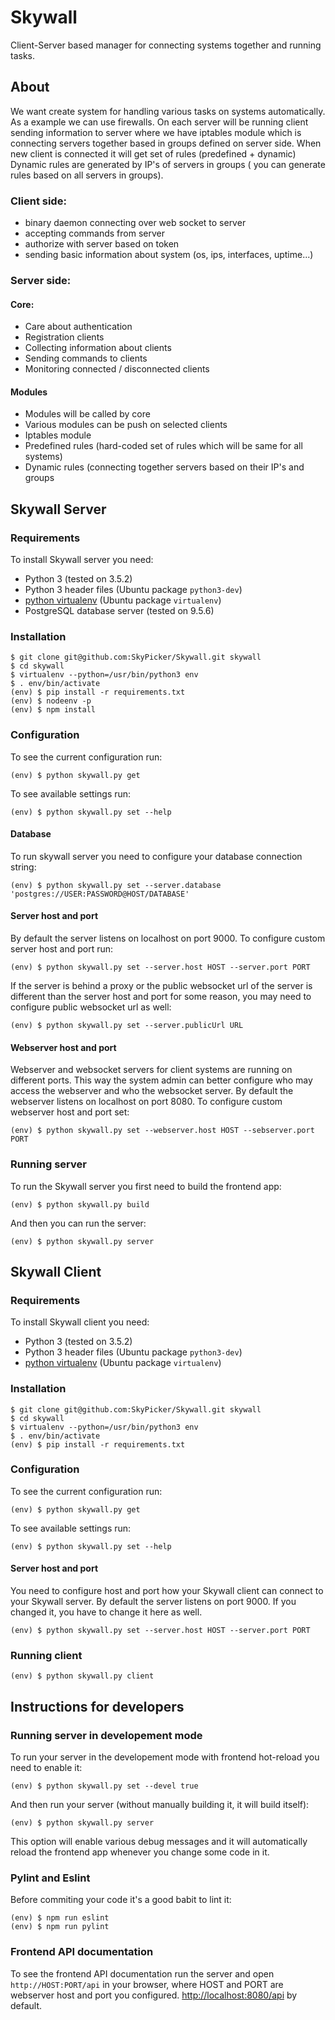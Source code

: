 # Skywall

Client-Server based manager for connecting systems together and running tasks.

## About

We want create system for handling various tasks on systems automatically. As a example we can use firewalls. On each server will be running client sending information to server where we have iptables module which is connecting servers together based in groups defined on server side. When new client is connected it will get set of rules (predefined + dynamic) Dynamic rules are generated by IP's of servers in groups ( you can generate rules based on all servers in groups).

### Client side:
* binary daemon connecting over web socket to server
* accepting commands from server
* authorize with server based on token
* sending basic information about system (os, ips, interfaces, uptime...)

### Server side:

#### Core:
* Care about authentication
* Registration clients
* Collecting information about clients
* Sending commands to clients
* Monitoring connected / disconnected clients

#### Modules
* Modules will be called by core
* Various modules can be push on selected clients
* Iptables module
* Predefined rules (hard-coded set of rules which will be same for all systems)
* Dynamic rules (connecting together servers based on their IP's and groups

## Skywall Server

### Requirements

To install Skywall server you need:
* Python 3 (tested on 3.5.2)
* Python 3 header files (Ubuntu package `python3-dev`)
* [python virtualenv](https://pypi.python.org/pypi/virtualenv) (Ubuntu package `virtualenv`)
* PostgreSQL database server (tested on 9.5.6)

### Installation

```
$ git clone git@github.com:SkyPicker/Skywall.git skywall
$ cd skywall
$ virtualenv --python=/usr/bin/python3 env
$ . env/bin/activate
(env) $ pip install -r requirements.txt
(env) $ nodeenv -p
(env) $ npm install
```

### Configuration

To see the current configuration run:

```
(env) $ python skywall.py get
```

To see available settings run:

```
(env) $ python skywall.py set --help
```

#### Database

To run skywall server you need to configure your database connection string:

```
(env) $ python skywall.py set --server.database 'postgres://USER:PASSWORD@HOST/DATABASE'
```

#### Server host and port

By default the server listens on localhost on port 9000. To configure custom server host and port
run:

```
(env) $ python skywall.py set --server.host HOST --server.port PORT
```

If the server is behind a proxy or the public websocket url of the server is different than the
server host and port for some reason, you may need to configure public websocket url as well:

```
(env) $ python skywall.py set --server.publicUrl URL
```

#### Webserver host and port

Webserver and websocket servers for client systems are running on different ports. This way the
system admin can better configure who may access the webserver and who the websocket server. By
default the webserver listens on localhost on port 8080. To configure custom webserver host and
port set:

```
(env) $ python skywall.py set --webserver.host HOST --sebserver.port PORT
```

### Running server

To run the Skywall server you first need to build the frontend app:

```
(env) $ python skywall.py build
```

And then you can run the server:

```
(env) $ python skywall.py server
```

## Skywall Client

### Requirements

To install Skywall client you need:
* Python 3 (tested on 3.5.2)
* Python 3 header files (Ubuntu package `python3-dev`)
* [python virtualenv](https://pypi.python.org/pypi/virtualenv) (Ubuntu package `virtualenv`)

### Installation

```
$ git clone git@github.com:SkyPicker/Skywall.git skywall
$ cd skywall
$ virtualenv --python=/usr/bin/python3 env
$ . env/bin/activate
(env) $ pip install -r requirements.txt
```

### Configuration

To see the current configuration run:

```
(env) $ python skywall.py get
```

To see available settings run:

```
(env) $ python skywall.py set --help
```

#### Server host and port

You need to configure host and port how your Skywall client can connect to your Skywall server.
By default the server listens on port 9000. If you changed it, you have to change it here as well.

```
(env) $ python skywall.py set --server.host HOST --server.port PORT
```

### Running client

```
(env) $ python skywall.py client
```

## Instructions for developers

### Running server in developement mode

To run your server in the developement mode with frontend hot-reload you need to enable it:

```
(env) $ python skywall.py set --devel true
```

And then run your server (without manually building it, it will build itself):

```
(env) $ python skywall.py server
```

This option will enable various debug messages and it will automatically reload the frontend app whenever you change some code in it.

### Pylint and Eslint

Before commiting your code it's a good babit to lint it:

```
(env) $ npm run eslint
(env) $ npm run pylint
```

### Frontend API documentation

To see the frontend API documentation run the server and open `http://HOST:PORT/api` in your
browser, where HOST and PORT are webserver host and port you configured.
[http://localhost:8080/api](http://localhost:8080/api) by default.
